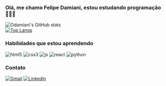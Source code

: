 ### Olá, me chamo Felipe Damiani, estou estudando programação 👨‍💻🤖

![Odamiani's GitHub stats](https://github-readme-stats.vercel.app/api?username=Odamiani&show_icons=true&theme=dracula) <br>
[![Top Langs](https://github-readme-stats.vercel.app/api/top-langs/?username=Odamiani&layout=compact&theme=dracula&card_width=445)](https://github.com/Odamiani/github-readme-stats)


### Habilidades que estou aprendendo
<div style"display: inline_block">
  <img aling="center" alt="html5" src="https://img.shields.io/badge/HTML5-E34F26?style=for-the-badge&logo=html5&logoColor=white" />
  <img aling="center" alt="css3" src="https://img.shields.io/badge/CSS3-1572B6?style=for-the-badge&logo=css3&logoColor=white" />
  <img aling="center" alt="js" src="https://img.shields.io/badge/JavaScript-F7DF1E?style=for-the-badge&logo=javascript&logoColor=black" />
  <img aling="center" alt="react" src="https://img.shields.io/badge/React-20232A?style=for-the-badge&logo=react&logoColor=61DAFB" />
  <img aling="center" alt="python" src="https://img.shields.io/badge/Python-3776AB?style=for-the-badge&logo=python&logoColor=white" />
</div>

### Contato

[![Gmail](https://img.shields.io/badge/Gmail-D14836?style=for-the-badge&logo=gmail&logoColor=white)](mailto:feldamiani@gmail.com)
[![Linkedin](https://img.shields.io/badge/LinkedIn-0077B5?style=for-the-badge&logo=linkedin&logoColor=white)](https://www.linkedin.com/in/felipe-damiani-b512a1240/)
